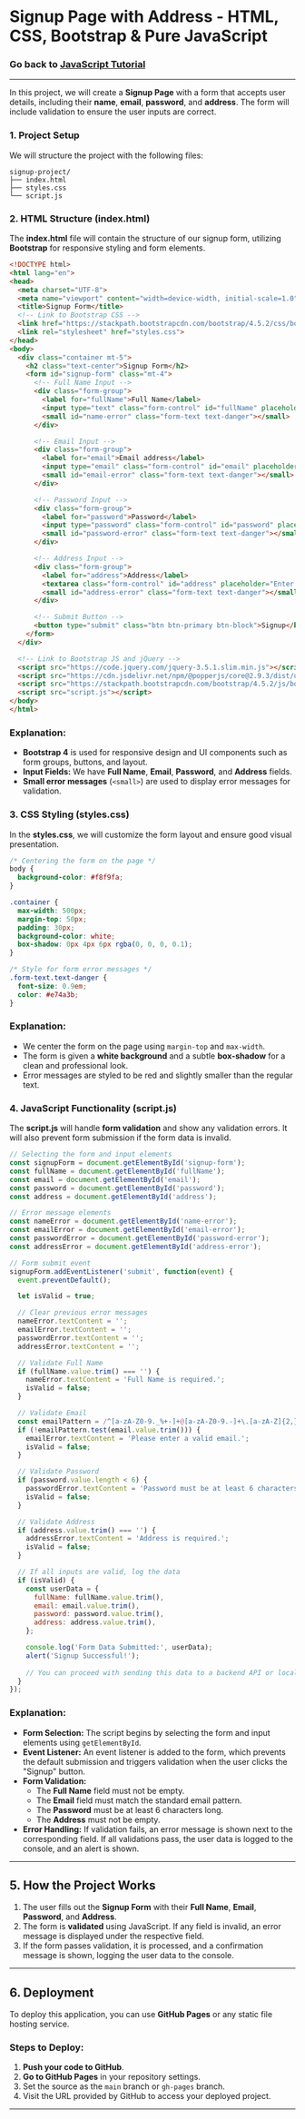 # **Signup Page with Address - HTML, CSS, Bootstrap & Pure JavaScript**
  ### Go back to [JavaScript Tutorial](README.md)
---

In this project, we will create a **Signup Page** with a form that accepts user details, including their **name**, **email**, **password**, and **address**. The form will include validation to ensure the user inputs are correct.

### **1. Project Setup**

We will structure the project with the following files:

```
signup-project/
├── index.html
├── styles.css
└── script.js
```

### **2. HTML Structure (index.html)**

The **index.html** file will contain the structure of our signup form, utilizing **Bootstrap** for responsive styling and form elements.

```html
<!DOCTYPE html>
<html lang="en">
<head>
  <meta charset="UTF-8">
  <meta name="viewport" content="width=device-width, initial-scale=1.0">
  <title>Signup Form</title>
  <!-- Link to Bootstrap CSS -->
  <link href="https://stackpath.bootstrapcdn.com/bootstrap/4.5.2/css/bootstrap.min.css" rel="stylesheet">
  <link rel="stylesheet" href="styles.css">
</head>
<body>
  <div class="container mt-5">
    <h2 class="text-center">Signup Form</h2>
    <form id="signup-form" class="mt-4">
      <!-- Full Name Input -->
      <div class="form-group">
        <label for="fullName">Full Name</label>
        <input type="text" class="form-control" id="fullName" placeholder="Enter full name" required>
        <small id="name-error" class="form-text text-danger"></small>
      </div>

      <!-- Email Input -->
      <div class="form-group">
        <label for="email">Email address</label>
        <input type="email" class="form-control" id="email" placeholder="Enter email" required>
        <small id="email-error" class="form-text text-danger"></small>
      </div>

      <!-- Password Input -->
      <div class="form-group">
        <label for="password">Password</label>
        <input type="password" class="form-control" id="password" placeholder="Enter password" required>
        <small id="password-error" class="form-text text-danger"></small>
      </div>

      <!-- Address Input -->
      <div class="form-group">
        <label for="address">Address</label>
        <textarea class="form-control" id="address" placeholder="Enter address" rows="3" required></textarea>
        <small id="address-error" class="form-text text-danger"></small>
      </div>

      <!-- Submit Button -->
      <button type="submit" class="btn btn-primary btn-block">Signup</button>
    </form>
  </div>

  <!-- Link to Bootstrap JS and jQuery -->
  <script src="https://code.jquery.com/jquery-3.5.1.slim.min.js"></script>
  <script src="https://cdn.jsdelivr.net/npm/@popperjs/core@2.9.3/dist/umd/popper.min.js"></script>
  <script src="https://stackpath.bootstrapcdn.com/bootstrap/4.5.2/js/bootstrap.min.js"></script>
  <script src="script.js"></script>
</body>
</html>
```

### **Explanation:**
- **Bootstrap 4** is used for responsive design and UI components such as form groups, buttons, and layout.
- **Input Fields:** We have **Full Name**, **Email**, **Password**, and **Address** fields.
- **Small error messages** (`<small>`) are used to display error messages for validation.

### **3. CSS Styling (styles.css)**

In the **styles.css**, we will customize the form layout and ensure good visual presentation.

```css
/* Centering the form on the page */
body {
  background-color: #f8f9fa;
}

.container {
  max-width: 500px;
  margin-top: 50px;
  padding: 30px;
  background-color: white;
  box-shadow: 0px 4px 6px rgba(0, 0, 0, 0.1);
}

/* Style for form error messages */
.form-text.text-danger {
  font-size: 0.9em;
  color: #e74a3b;
}
```

### **Explanation:**
- We center the form on the page using `margin-top` and `max-width`.
- The form is given a **white background** and a subtle **box-shadow** for a clean and professional look.
- Error messages are styled to be red and slightly smaller than the regular text.

### **4. JavaScript Functionality (script.js)**

The **script.js** will handle **form validation** and show any validation errors. It will also prevent form submission if the form data is invalid.

```javascript
// Selecting the form and input elements
const signupForm = document.getElementById('signup-form');
const fullName = document.getElementById('fullName');
const email = document.getElementById('email');
const password = document.getElementById('password');
const address = document.getElementById('address');

// Error message elements
const nameError = document.getElementById('name-error');
const emailError = document.getElementById('email-error');
const passwordError = document.getElementById('password-error');
const addressError = document.getElementById('address-error');

// Form submit event
signupForm.addEventListener('submit', function(event) {
  event.preventDefault();

  let isValid = true;

  // Clear previous error messages
  nameError.textContent = '';
  emailError.textContent = '';
  passwordError.textContent = '';
  addressError.textContent = '';

  // Validate Full Name
  if (fullName.value.trim() === '') {
    nameError.textContent = 'Full Name is required.';
    isValid = false;
  }

  // Validate Email
  const emailPattern = /^[a-zA-Z0-9._%+-]+@[a-zA-Z0-9.-]+\.[a-zA-Z]{2,}$/;
  if (!emailPattern.test(email.value.trim())) {
    emailError.textContent = 'Please enter a valid email.';
    isValid = false;
  }

  // Validate Password
  if (password.value.length < 6) {
    passwordError.textContent = 'Password must be at least 6 characters.';
    isValid = false;
  }

  // Validate Address
  if (address.value.trim() === '') {
    addressError.textContent = 'Address is required.';
    isValid = false;
  }

  // If all inputs are valid, log the data
  if (isValid) {
    const userData = {
      fullName: fullName.value.trim(),
      email: email.value.trim(),
      password: password.value.trim(),
      address: address.value.trim(),
    };

    console.log('Form Data Submitted:', userData);
    alert('Signup Successful!');
    
    // You can proceed with sending this data to a backend API or localStorage
  }
});
```

### **Explanation:**
- **Form Selection:** The script begins by selecting the form and input elements using `getElementById`.
- **Event Listener:** An event listener is added to the form, which prevents the default submission and triggers validation when the user clicks the "Signup" button.
- **Form Validation:**
  - The **Full Name** field must not be empty.
  - The **Email** field must match the standard email pattern.
  - The **Password** must be at least 6 characters long.
  - The **Address** must not be empty.
- **Error Handling:** If validation fails, an error message is shown next to the corresponding field. If all validations pass, the user data is logged to the console, and an alert is shown.

---

## **5. How the Project Works**

1. The user fills out the **Signup Form** with their **Full Name**, **Email**, **Password**, and **Address**.
2. The form is **validated** using JavaScript. If any field is invalid, an error message is displayed under the respective field.
3. If the form passes validation, it is processed, and a confirmation message is shown, logging the user data to the console.

---

## **6. Deployment**

To deploy this application, you can use **GitHub Pages** or any static file hosting service.

### **Steps to Deploy:**

1. **Push your code to GitHub**.
2. **Go to GitHub Pages** in your repository settings.
3. Set the source as the `main` branch or `gh-pages` branch.
4. Visit the URL provided by GitHub to access your deployed project.

---
